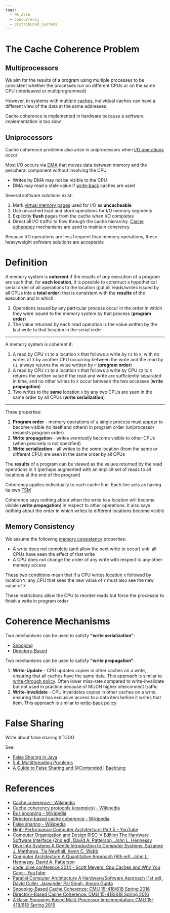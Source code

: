```yaml
---
tags:
  - OS_Arch
  - Concurrency
  - Distributed_Systems
---
```


# The Cache Coherence Problem

## Multiprocessors

We aim for the results of a program using multiple processes to be consistent whether the processes run on different CPUs or on the same CPU (interleaved or multiprogrammed)

However, in systems with multiple [caches](Cache%20Memory.md), individual caches can have a different view of the data at the same addresses

Cache coherence is implemented in hardware because a software implementation is too slow

## Uniprocessors

Cache coherence problems also arise in uniprocessors when [I/O operations](Input-Output%20Devices.md) occur

Most I/O occurs via [DMA](Input-Output%20Devices.md#Direct%20Memory%20Access%20(DMA)) that moves data between memory and the peripheral component without involving the CPU

- Writes by DMA may not be visible to the CPU
- DMA may read a stale value if [write-back](Cache%20Memory.md#Write-Back) caches are used

Several software solutions exist:

1. Mark [virtual memory pages](Virtual%20Memory.md) used for I/O as **uncacheable**
2. Use uncached load and store operations for I/O memory segments
3. Explicitly **flush** pages from the cache when I/O completes
4. Direct all I/O traffic to flow through the cache hierarchy. [Cache coherency](Cache%20Coherency.md) mechanisms are used to maintain coherency

Because I/O operations are less frequent than memory operations, these heavyweight software solutions are acceptable

# Definition

A memory system is **coherent** if the results of *any* execution of a program are such that, for **each location**, it is possible to construct a hypothetical serial order of all operations to the location (put all reads/writes issued by all CPUs into a **total order**) that is consistent with the **results** of the execution and in which:

1. Operations issued by any particular process occur in the order in which they were issued to the memory system by that process (**program order**)
2. The value returned by each read operation is the value written by the last write to that location in the serial order

---

A memory system is coherent if:

1. A read by CPU `C1` to a location `X` that follows a write by `C1` to `X`, with no writes of `X` by another CPU occurring between the write and the read by `C1`, always returns the value written by `P` (**program order**)
2. A read by CPU `C1` to a location `X` that follows a write by CPU `C2` to `X` returns the written value if the read and write are sufficiently separated in time, and no other writes to `X` occur between the two accesses (**write propagation**)
3. Two writes to the **same** location `X` by any two CPUs are seen in the same order by all CPUs (**write serialization**)

---

Three properties:

1. **Program order** - memory operations of a single process must appear to become visible (to itself and others) in program order (uniprocessor respects program order)
2. **Write propagation** - writes *eventually* become visible to other CPUs (when precisely is not specified)
3. **Write serialization** - all writes to the *same* location (from the same or different CPU) are seen in the same order by all CPUs

The **results** of a program can be viewed as the values returned by the read operations in it (perhaps augmented with an implicit set of reads to all locations at the end of the program)

Coherency applies individually to each cache line. Each line acts as having its own [FSM](Snooping%20Cache%20Coherence%20Protocols.md)

Coherence says nothing about when the write to a location will become visible (**write propagation**) in respect to other operations. It also says nothing about the order in which writes to different locations become visible

## Memory Consistency

We assume the following [memory consistency](Memory%20Models.md) properties:

- A write does not complete (and allow the next write to occur) until all CPUs have seen the effect of that write
- A CPU does not change the order of any write with respect to any other memory access

These two conditions mean that if a CPU writes location `X` followed by location `Y`, any CPU that sees the new value of `Y` must also see the new value of `X`

These restrictions allow the CPU to reorder reads but force the processor to finish a write in program order

# Coherence Mechanisms

Two mechanisms can be used to satisfy **"write serialization"**:

- [Snooping](Snooping%20Cache%20Coherence%20Protocols.md)
- [Directory-Based](Directory-Based%20Cache%20Coherence%20Protocols.md)

Two mechanisms can be used to satisfy **"write propagation"**:

1. **Write-Update** - CPU updates copies in other caches on a write, ensuring that all caches have the same data. This approach is similar to [write-through policy](Cache%20Memory.md#Write-Through). Often lower miss-rate compared to write-invalidate but not used in practice because of MUCH higher interconnect traffic
2. **Write-Invalidate** - CPU invalidates copies in other caches on a write, ensuring that it has exclusive access to a data item before it writes that item. This approach is similar to [write-back policy](Cache%20Memory.md#Write-Back)

# False Sharing

Write about false sharing #TODO

See:

- [False Sharing in Java](https://jenkov.com/tutorials/java-concurrency/false-sharing.html)
- [5.4. Multithreading Problems](http://www.nic.uoregon.edu/~khuck/ts/acumem-report/manual_html/multithreading_problems.html)
- [A Guide to False Sharing and @Contended | Baeldung](https://www.baeldung.com/java-false-sharing-contended)

# References

- [Cache coherence - Wikipedia](https://en.wikipedia.org/wiki/Cache_coherence)
- [Cache coherency protocols (examples) - Wikipedia](https://en.wikipedia.org/wiki/Cache_coherency_protocols_(examples))
- [Bus snooping - Wikipedia](https://en.wikipedia.org/wiki/Bus_snooping)
- [Directory-based cache coherence - Wikipedia](https://en.wikipedia.org/wiki/Directory-based_cache_coherence)
- [False sharing - Wikipedia](https://en.wikipedia.org/wiki/False_sharing#:~:text=False%20sharing%20is%20an%20inherent,is%20limited%20to%20RAM%20caches.)
- [High-Performance Computer Architecture: Part 5 - YouTube](https://youtube.com/playlist?list=PLAwxTw4SYaPkr-vo9gKBTid_BWpWEfuXe&si=TH5JP0CVKX9_TSQJ)
- [Computer Organization and Design RISC-V Edition The Hardware Software Interface (2nd ed). David A. Patterson, John L. Hennessy](References.md#Computer%20Organization%20and%20Design%20RISC-V%20Edition%20The%20Hardware%20Software%20Interface%20(2nd%20ed).%20David%20A.%20Patterson,%20John%20L.%20Hennessy)
- [Dive Into Systems A Gentle Introduction to Computer Systems. Suzanne J. Matthews, Tia Newhall, Kevin C. Webb](References.md#Dive%20Into%20Systems%20A%20Gentle%20Introduction%20to%20Computer%20Systems.%20Suzanne%20J.%20Matthews,%20Tia%20Newhall,%20Kevin%20C.%20Webb)
- [Computer Architecture A Quantitative Approach (6th ed). John L. Hennessy, David A. Patterson](References.md#Computer%20Architecture%20A%20Quantitative%20Approach%20(6th%20ed).%20John%20L.%20Hennessy,%20David%20A.%20Patterson)
- [code::dive conference 2014 - Scott Meyers: Cpu Caches and Why You Care - YouTube](https://youtu.be/WDIkqP4JbkE?si=TWwpFRPxMXU9oYJx)
- [Parallel Computer Architecture A Hardware/Software Approach (1st ed). David Culler, Jaswinder Pal Singh, Anoop Gupta](References.md#Parallel%20Computer%20Architecture%20A%20Hardware/Software%20Approach%20(1st%20ed).%20David%20Culler,%20Jaswinder%20Pal%20Singh,%20Anoop%20Gupta)
- [Snooping-Based Cache Coherence: CMU 15-418/618 Spring 2016](http://15418.courses.cs.cmu.edu/spring2016/lecture/snoopcoherence)
- [Directory-Based Cache Coherence: CMU 15-418/618 Spring 2016](http://15418.courses.cs.cmu.edu/spring2016/lecture/dircoherence)
- [A Basic Snooping-Based Multi-Processor Implementation: CMU 15-418/618 Spring 2016](http://15418.courses.cs.cmu.edu/spring2016/lecture/snoopimpl)
